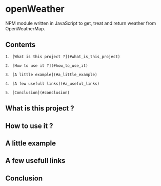 # openWeather

NPM module written in JavaScript to get, treat and return weather from OpenWeatherMap.

## Contents

    1. [What is this project ?](#what_is_this_project)

    2. [How to use it ?](#how_to_use_it)

    3. [A little example](#a_little_example)

    4. [A few usefull links](#a_useful_links)

    5. [Conclusion](#conclusion)

<a name="what_is_this_project"></a>
## What is this project ?

<a name="how_to_use_it"></a>
## How to use it ?

<a name="a_little_example"></a>
## A little example

<a name="a_useful_links"></a>
## A few usefull links

<a name="conclusion"></a>
## Conclusion